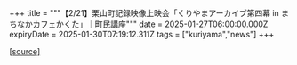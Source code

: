 +++
title = """【2/21】栗山町記録映像上映会「くりやまアーカイブ第四幕 in まちなかカフェかくた」｜町民講座"""
date = 2025-01-27T06:00:00.000Z
expiryDate = 2025-01-30T07:19:12.311Z
tags = ["kuriyama","news"]
+++


[[source]](https://www.town.kuriyama.hokkaido.jp/site/tyouminkouza/30069.html)
